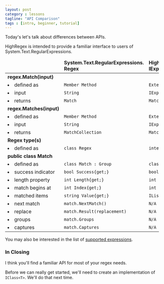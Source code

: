 ```yaml
---
layout: post
category : lessons
tagline: "API Comparison"
tags : [intro, beginner, tutorial]
---
```

Today's let's talk about differences between APIs.

HighRegex is intended to provide a familiar interface to users of System.Text.RegularExpressions.

<table>
  <thead><tr><td></td><td><strong>System.Text.RegularExpressions.<br>Regex</td><td><strong>HighRegex.<br>IExpression</td></tr></thead>
  <tr><td><strong>regex.Match(input)</td><td><code></td><td><code></td></tr>
  <tr><td><li>defined as</td><td><code>Member Method</td><td><code>Extension Method</td></tr>
  <tr><td><li>input</td><td><code>String</td><td><code>IExpressionItemSource&lt;T&gt;</td></tr>
  <tr><td><li>returns</td><td><code>Match</td><td><code>Match&lt;T&gt;</td></tr>
  <tr>
  <tr><td><strong>regex.Matches(input)</td><td><code></td><td><code></td></tr>
  <tr><td><li>defined as</td><td><code>Member Method</td><td><code>Extension Method</td></tr>
  <tr><td><li>input</td><td><code>String</td><td><code>IExpressionItemSource&lt;T&gt;</td></tr>
  <tr><td><li>returns</td><td><code>MatchCollection</td><td><code>MatchCollection&lt;T&gt;</td></tr>
  <tr>
  <tr><td><strong>Regex type(s)</td><td></td><td></td></tr>
  <tr><td><li>defined as</td><td><code>class Regex</td><td><code>interface IExpression&lt;T&gt;</td></tr>
  <tr>
  <tr><td><strong>public class Match</td><td></td><td></td></tr>
  <tr><td><li>defined as</td><td><code>class Match : Group</td><td><code>class Match&lt;T&gt;</td></tr>
  <tr><td><li>success indicator</td><td><code>bool Success{get;}</td><td><code>bool Success{get;}</td></tr>
  <tr><td><li>length property</td><td><code>int Length{get;}</td><td><code>int Length{get;}</td></tr>
  <tr><td><li>match begins at</td><td><code>int Index{get;}</td><td><code>int Index{get;}</td></tr>
  <tr><td><li>matched items</td><td><code>string Value{get;}</td><td><code>IList&lt;T&gt; Items{get;}</tr>
  <tr><td><li>next match</td><td><code>match.NextMatch()</td><td><code>N/A</td></tr>
  <tr><td><li>replace</td><td><code>match.Result(replacement)</td><td><code>N/A</td></tr>
  <tr><td><li>groups</td><td><code>match.Groups</td><td><code>N/A</td></tr>
  <tr><td><li>captures</td><td><code>match.Captures</td><td><code>N/A</td></tr>
</table>

You may also be interested in the list of [supported expressions](../../../../../#HighRegex-Supports).

### In Closing

I think you'll find a familiar API for most of your regex needs.

Before we can really get started, we'll need to create an implementation of `IClass<T>`.  We'll do that next time.

